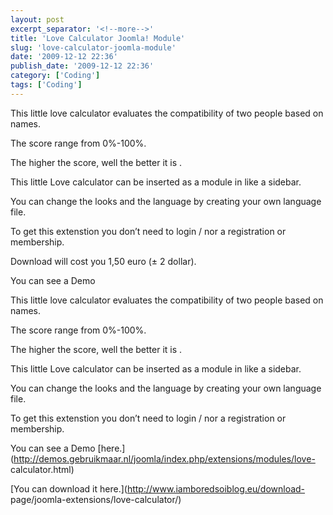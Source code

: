 ```yaml
---
layout: post
excerpt_separator: '<!--more-->'
title: 'Love Calculator Joomla! Module'
slug: 'love-calculator-joomla-module'
date: '2009-12-12 22:36'
publish_date: '2009-12-12 22:36'
category: ['Coding']
tags: ['Coding']
---
```

This little love calculator evaluates the compatibility of two people based on
names.

The score range from 0%-100%.

The higher the score, well the better it is .

This little Love calculator can be inserted as a module in like a sidebar.

You can change the looks and the language by creating your own language file.

To get this extenstion you don’t need to login / nor a registration or
membership.

Download will cost you 1,50 euro (± 2 dollar).

You can see a Demo

This little love calculator evaluates the compatibility of two people based on
names.  
  
  
  
  
  
  
  
  
  
The score range from 0%-100%.  
  
The higher the score, well the better it is .  
  
This little Love calculator can be inserted as a module in like a sidebar.  
  
You can change the looks and the language by creating your own language file.  
  
To get this extenstion you don’t need to login / nor a registration or
membership.  
  
You can see a Demo
[here.](http://demos.gebruikmaar.nl/joomla/index.php/extensions/modules/love-
calculator.html)  
  
[You can download it here.](http://www.iamboredsoiblog.eu/download-
page/joomla-extensions/love-calculator/)

